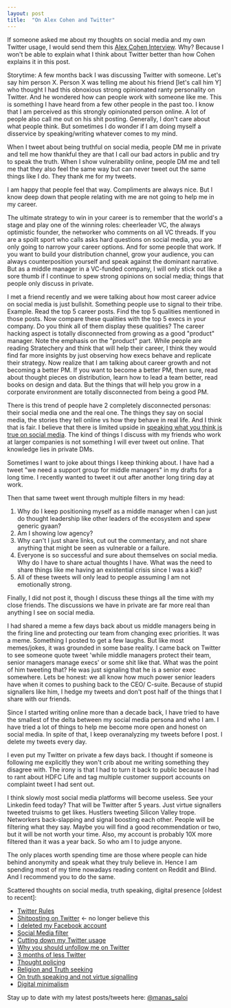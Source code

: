 ```yaml
---
layout: post
title:  "On Alex Cohen and Twitter"
---
```


If someone asked me about my thoughts on social media and my own Twitter usage, I would send them this [Alex Cohen Interview](https://businessofbusiness.com/amp/articles/Alex-Cohen-thinks-tech-twitter-is-boring/). Why? Because I won't be able to explain what I think about Twitter better than how Cohen explains it in this post.

Storytime: A few months back I was discussing Twitter with someone. Let's say him person X. Person X was telling me about his friend [let's call him Y] who thought I had this obnoxious strong opinionated ranty personality on Twitter. And he wondered how can people work with someone like me. This is something I have heard from a few other people in the past too. I know that I am perceived as this strongly opinionated person online. A lot of people also call me out on his shit posting. Generally, I don't care about what people think. But sometimes I do wonder if I am doing myself a disservice by speaking/writing whatever comes to my mind.

When I tweet about being truthful on social media, people DM me in private and tell me how thankful they are that I call our bad actors in public and try to speak the truth. When I show vulnerability online, people DM me and tell me that they also feel the same way but can never tweet out the same things like I do. They thank me for my tweets.

I am happy that people feel that way. Compliments are always nice. But I know deep down that people relating with me are not going to help me in my career.

The ultimate strategy to win in your career is to remember that the world's a stage and play one of the winning roles: cheerleader VC, the always optimistic founder, the networker who comments on all VC threads. If you are a spoilt sport who calls asks hard questions on social media, you are only going to narrow your career options. And for some people that work. If you want to build your distribution channel, grow your audience, you can always counterposition yourself and speak against the dominant narrative. But as a middle manager in a VC-funded company, I will only stick out like a sore thumb if I continue to spew strong opinions on social media; things that people only discuss in private.

I met a friend recently and we were talking about how most career advice on social media is just bullshit. Something people use to signal to their tribe. Example. Read the top 5 career posts. Find the top 5 qualities mentioned in those posts. Now compare these qualities with the top 5 execs in your company. Do you think all of them display these qualities? The career hacking aspect is totally disconnected from growing as a good "product" manager. Note the emphasis on the "product" part. While people are reading Stratechery and think that will help their career, I think they would find far more insights by just observing how execs behave and replicate their strategy. Now realize that I am talking about career growth and not becoming a better PM. If you want to become a better PM, then sure, read about thought pieces on distribution, learn how to lead a team better, read books on design and data. But the things that will help you grow in a corporate environment are totally disconnected from being a good PM.

There is this trend of people have 2 completely disconnected personas: their social media one and the real one. The things they say on social media, the stories they tell online vs how they behave in real life. And I think that is fair. I believe that there is limited upside in [speaking what you think is true on social media](https://manassaloi.com/2020/04/06/social-media-filter.html). The kind of things I discuss with my friends who work at larger companies is not something I will ever tweet out online. That knowledge lies in private DMs.

Sometimes I want to joke about things I keep thinking about. I have had a tweet "we need a support group for middle managers" in my drafts for a long time. I recently wanted to tweet it out after another long tiring day at work.

Then that same tweet went through multiple filters in my head:

1. Why do I keep positioning myself as a middle manager when I can just do thought leadership like other leaders of the ecosystem and spew generic gyaan?
2. Am I showing low agency?
3. Why can't I just share links, cut out the commentary, and not share anything that might be seen as vulnerable or a failure.
4. Everyone is so successful and sure about themselves on social media. Why do I have to share actual thoughts I have. What was the need to share things like me having an existential crisis since I was a kid?
5. All of these tweets will only lead to people assuming I am not emotionally strong.

Finally, I did not post it, though I discuss these things all the time with my close friends. The discussions we have in private are far more real than anything I see on social media.

I had shared a meme a few days back about us middle managers being in the firing line and protecting our team from changing exec priorities. It was a meme. Something I posted to get a few laughs. But like most memes/jokes, it was grounded in some base reality. I came back on Twitter to see someone quote tweet 'while middle managers protect their team, senior managers manage execs' or some shit like that. What was the point of him tweeting that? He was just signaling that he is a senior exec somewhere. Lets be honest: we all know how much power senior leaders have when it comes to pushing back to the CEO/ C-suite. Because of stupid signallers like him, I hedge my tweets and don't post half of the things that I share with our friends.

Since I started writing online more than a decade back, I have tried to have the smallest of the delta between my social media persona and who I am. I have tried a lot of things to help me become more open and honest on social media. In spite of that, I keep overanalyzing my tweets before I post. I delete my tweets every day.

I even put my Twitter on private a few days back. I thought if someone is following me explicitly they won't crib about me writing something they disagree with.  The irony is that I had to turn it back to public because I had to rant about HDFC Life and tag multiple customer support accounts on complaint tweet I had sent out.

I think slowly most social media platforms will become useless. See your Linkedin feed today? That will be Twitter after 5 years. Just virtue signallers tweeted truisms to get likes. Hustlers tweeting Silicon Valley trope. Networkers back-slapping and signal boosting each other. People will be filtering what they say. Maybe you will find a good recommendation or two, but it will be not worth your time. Also, my account is probably 10X more filtered than it was a year back. So who am I to judge anyone.

The only places worth spending time are those where people can hide behind anonymity and speak what they truly believe in. Hence I am spending most of my time nowadays reading content on Reddit and Blind. And I recommend you to do the same.

Scattered thoughts on social media, truth speaking, digital presence [oldest to recent]:
- [Twitter Rules](https://manassaloi.com/2020/01/17/twitter-rules.html)
- [Shitposting on Twitter](https://manassaloi.com/2020/02/20/shitposting-twitter.html) <- no longer believe this
- [I deleted my Facebook account](https://manassaloi.com/2020/12/30/online-cleanse.html)
- [Social Media filter](https://manassaloi.com/2020/04/06/social-media-filter.html)
- [Cutting down my Twitter usage](https://manassaloi.com/2020/04/17/cutting-down-twitter.html)
- [Why you should unfollow me on Twitter](https://manassaloi.com/2020/04/13/unfollow-me.html)
- [3 months of less Twitter](https://manassaloi.com/2020/05/30/three-months-since.html)
- [Thought policing](https://manassaloi.com/2021/02/05/thought-policing.html)
- [Religion and Truth seeking](https://manassaloi.com/2020/05/05/religion.html)
- [On truth speaking and not virtue signalling](https://manassaloi.com/2020/02/29/truth-speaking.html)
- [Digital minimalism](https://manassaloi.com/2020/06/22/digital-minimalism.html)

Stay up to date with my latest posts/tweets here: [@manas_saloi](http://twitter.com/manas_saloi)
